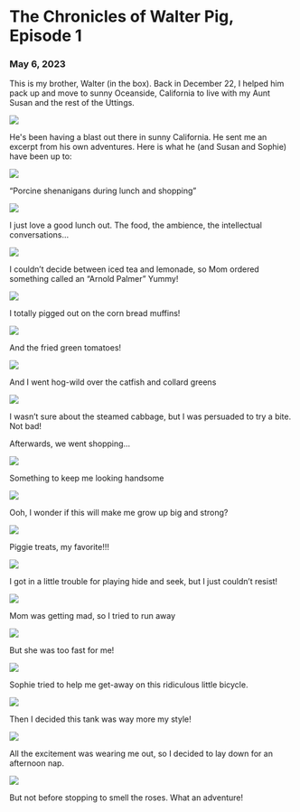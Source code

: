 # The Chronicles of Walter Pig, Episode 1
### May 6, 2023

This is my brother, Walter (in the box). Back in December 22, I helped him pack up and move to sunny Oceanside, California to live with my Aunt Susan and the rest of the Uttings.

![](/blog/pics/brothers.jpg)

He's been having a blast out there in sunny California. He sent me an excerpt from his own adventures. Here is what he (and Susan and Sophie) have been up to:

![](/blog/pics/08-walter1.jpg)

“Porcine shenanigans during lunch and shopping”

![](/blog/pics/08-walter2.jpg)

I just love a good lunch out. The food, the ambience, the intellectual conversations…

![](/blog/pics/08-walter3.jpg)

I couldn’t decide between iced tea and lemonade, so Mom ordered something called an “Arnold Palmer” Yummy!

![](/blog/pics/08-walter4.jpg)

I totally pigged out on the corn bread muffins!

![](/blog/pics/08-walter5.jpg)

And the fried green tomatoes!

![](/blog/pics/08-walter6.jpg)

And I went hog-wild over the catfish and collard greens

![](/blog/pics/08-walter7.jpg)

I wasn’t sure about the steamed cabbage, but I was persuaded to try a bite. Not bad!

Afterwards, we went shopping…

![](/blog/pics/08-walter8.jpg)

Something to keep me looking handsome

![](/blog/pics/08-walter9.jpg)

Ooh, I wonder if this will make me grow up big and strong?

![](/blog/pics/08-walter10.jpg)

Piggie treats, my favorite!!!

![](/blog/pics/08-walter11.jpg)

I got in a little trouble for playing hide and seek, but I just couldn’t resist!

![](/blog/pics/08-walter12.jpg)

Mom was getting mad, so I tried to run away

![](/blog/pics/08-walter13.jpg)

But she was too fast for me!

![](/blog/pics/08-walter14.jpg)

Sophie tried to help me get-away on this ridiculous little bicycle.

![](/blog/pics/08-walter15.jpg)

Then I decided this tank was way more my style!

![](/blog/pics/08-walter16.jpg)

All the excitement was wearing me out, so I decided to lay down for an afternoon nap.

![](/blog/pics/08-walter17.jpg)

But not before stopping to smell the roses. What an adventure!
